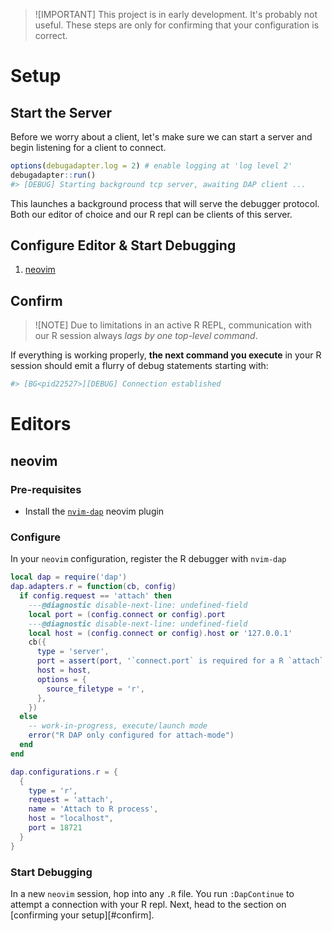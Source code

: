 > ![IMPORTANT]
> This project is in early development. It's probably not useful. These steps
> are only for confirming that your configuration is correct.

# Setup

## Start the Server

Before we worry about a client, let's make sure we can start a server and begin
listening for a client to connect.

```r
options(debugadapter.log = 2) # enable logging at 'log level 2'
debugadapter::run()
#> [DEBUG] Starting background tcp server, awaiting DAP client ...
```

This launches a background process that will serve the debugger protocol. Both
our editor of choice and our R repl can be clients of this server. 

## Configure Editor & Start Debugging

1. [neovim](#neovim)

## Confirm

> ![NOTE]
> Due to limitations in an active R REPL, communication with our R session
> always _lags by one top-level command_.

If everything is working properly, **the next command you execute** in your R 
session should emit a flurry of debug statements starting with:

```r
#> [BG<pid22527>][DEBUG] Connection established
```

# Editors

## neovim

### Pre-requisites

* Install the [`nvim-dap`](https://github.com/mfussenegger/nvim-dap) neovim plugin

### Configure

In your `neovim` configuration, register the R debugger with `nvim-dap`

```lua
local dap = require('dap')
dap.adapters.r = function(cb, config)
  if config.request == 'attach' then
    ---@diagnostic disable-next-line: undefined-field
    local port = (config.connect or config).port
    ---@diagnostic disable-next-line: undefined-field
    local host = (config.connect or config).host or '127.0.0.1'
    cb({
      type = 'server',
      port = assert(port, '`connect.port` is required for a R `attach` configuration'),
      host = host,
      options = {
        source_filetype = 'r',
      },
    })
  else
    -- work-in-progress, execute/launch mode
    error("R DAP only configured for attach-mode")
  end
end

dap.configurations.r = {
  {
    type = 'r',
    request = 'attach',
    name = 'Attach to R process',
    host = "localhost",
    port = 18721
  }
}
```

### Start Debugging

In a new `neovim` session, hop into any `.R` file. You run `:DapContinue` to 
attempt a connection with your R repl. Next, head to the section on 
[confirming your setup][#confirm].
